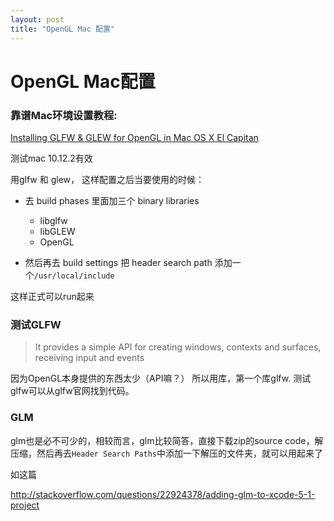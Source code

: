```yaml
---
layout: post
title: "OpenGL Mac 配置"
---
```


# OpenGL Mac配置


### 靠谱Mac环境设置教程:


[Installing GLFW & GLEW for OpenGL in Mac OS X El Capitan](https://www.youtube.com/watch?v=D3lIDsSIm6M)

测试mac 10.12.2有效


用glfw 和 glew， 这样配置之后当要使用的时候：

- 去 build phases 里面加三个 binary libraries
	- libglfw
	- libGLEW
	- OpenGL

- 然后再去 build settings 把 header search path 添加一个`/usr/local/include`

这样正式可以run起来


### 测试GLFW

>  It provides a simple API for creating windows, contexts and surfaces, receiving input and events

因为OpenGL本身提供的东西太少（API嘛？） 所以用库，第一个库glfw. 测试glfw可以从glfw官网找到代码。




### GLM


glm也是必不可少的，相较而言，glm比较简答，直接下载zip的source code，解压缩，然后再去`Header Search Paths`中添加一下解压的文件夹，就可以用起来了



如这篇

<http://stackoverflow.com/questions/22924378/adding-glm-to-xcode-5-1-project>





